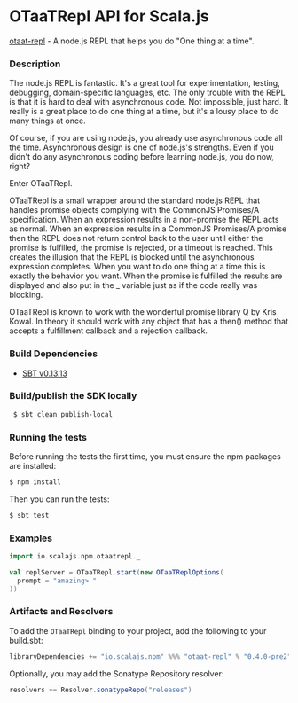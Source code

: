 OTaaTRepl API for Scala.js
================================
[otaat-repl](https://www.npmjs.com/package/otaat-repl) - A node.js REPL that helps you do "One thing at a time".

### Description

The node.js REPL is fantastic. It's a great tool for experimentation, testing, debugging, domain-specific languages, 
etc. The only trouble with the REPL is that it is hard to deal with asynchronous code. Not impossible, just hard. 
It really is a great place to do one thing at a time, but it's a lousy place to do many things at once.

Of course, if you are using node.js, you already use asynchronous code all the time. Asynchronous design is one 
of node.js's strengths. Even if you didn't do any asynchronous coding before learning node.js, you do now, right?

Enter OTaaTRepl.

OTaaTRepl is a small wrapper around the standard node.js REPL that handles promise objects complying with the 
CommonJS Promises/A specification. When an expression results in a non-promise the REPL acts as normal. When an 
expression results in a CommonJS Promises/A promise then the REPL does not return control back to the user until 
either the promise is fulfilled, the promise is rejected, or a timeout is reached. This creates the illusion that 
the REPL is blocked until the asynchronous expression completes. When you want to do one thing at a time this is 
exactly the behavior you want. When the promise is fulfilled the results are displayed and also put in the _ variable 
just as if the code really was blocking.

OTaaTRepl is known to work with the wonderful promise library Q by Kris Kowal. In theory it should work with any 
object that has a then() method that accepts a fulfillment callback and a rejection callback.

### Build Dependencies

* [SBT v0.13.13](http://www.scala-sbt.org/download.html)

### Build/publish the SDK locally

```bash
 $ sbt clean publish-local
```

### Running the tests

Before running the tests the first time, you must ensure the npm packages are installed:

```bash
$ npm install
```

Then you can run the tests:

```bash
$ sbt test
```

### Examples

```scala
import io.scalajs.npm.otaatrepl._

val replServer = OTaaTRepl.start(new OTaaTReplOptions(
  prompt = "amazing> "
))
```

### Artifacts and Resolvers

To add the `OTaaTRepl` binding to your project, add the following to your build.sbt:  

```sbt
libraryDependencies += "io.scalajs.npm" %%% "otaat-repl" % "0.4.0-pre2"
```

Optionally, you may add the Sonatype Repository resolver:

```sbt   
resolvers += Resolver.sonatypeRepo("releases") 
```